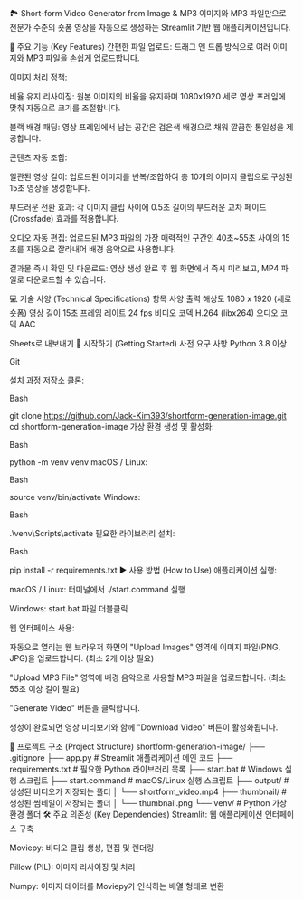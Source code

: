 🏞️ Short-form Video Generator from Image & MP3
이미지와 MP3 파일만으로 전문가 수준의 숏폼 영상을 자동으로 생성하는 Streamlit 기반 웹 애플리케이션입니다.

🌟 주요 기능 (Key Features)
간편한 파일 업로드: 드래그 앤 드롭 방식으로 여러 이미지와 MP3 파일을 손쉽게 업로드합니다.

이미지 처리 정책:

비율 유지 리사이징: 원본 이미지의 비율을 유지하며 1080x1920 세로 영상 프레임에 맞춰 자동으로 크기를 조절합니다.

블랙 배경 패딩: 영상 프레임에서 남는 공간은 검은색 배경으로 채워 깔끔한 통일성을 제공합니다.

콘텐츠 자동 조합:

일관된 영상 길이: 업로드된 이미지를 반복/조합하여 총 10개의 이미지 클립으로 구성된 15초 영상을 생성합니다.

부드러운 전환 효과: 각 이미지 클립 사이에 0.5초 길이의 부드러운 교차 페이드(Crossfade) 효과를 적용합니다.

오디오 자동 편집: 업로드된 MP3 파일의 가장 매력적인 구간인 40초~55초 사이의 15초를 자동으로 잘라내어 배경 음악으로 사용합니다.

결과물 즉시 확인 및 다운로드: 영상 생성 완료 후 웹 화면에서 즉시 미리보고, MP4 파일로 다운로드할 수 있습니다.

💻 기술 사양 (Technical Specifications)
항목	사양
출력 해상도	1080 x 1920 (세로 숏폼)
영상 길이	15초
프레임 레이트	24 fps
비디오 코덱	H.264 (libx264)
오디오 코덱	AAC

Sheets로 내보내기
🚀 시작하기 (Getting Started)
사전 요구 사항
Python 3.8 이상

Git

설치 과정
저장소 클론:

Bash

git clone https://github.com/Jack-Kim393/shortform-generation-image.git
cd shortform-generation-image
가상 환경 생성 및 활성화:

Bash

python -m venv venv
macOS / Linux:

Bash

source venv/bin/activate
Windows:

Bash

.\venv\Scripts\activate
필요한 라이브러리 설치:

Bash

pip install -r requirements.txt
▶️ 사용 방법 (How to Use)
애플리케이션 실행:

macOS / Linux: 터미널에서 ./start.command 실행

Windows: start.bat 파일 더블클릭

웹 인터페이스 사용:

자동으로 열리는 웹 브라우저 화면의 "Upload Images" 영역에 이미지 파일(PNG, JPG)을 업로드합니다. (최소 2개 이상 필요)

"Upload MP3 File" 영역에 배경 음악으로 사용할 MP3 파일을 업로드합니다. (최소 55초 이상 길이 필요)

"Generate Video" 버튼을 클릭합니다.

생성이 완료되면 영상 미리보기와 함께 "Download Video" 버튼이 활성화됩니다.

📁 프로젝트 구조 (Project Structure)
shortform-generation-image/
├── .gitignore
├── app.py                  # Streamlit 애플리케이션 메인 코드
├── requirements.txt        # 필요한 Python 라이브러리 목록
├── start.bat               # Windows 실행 스크립트
├── start.command           # macOS/Linux 실행 스크립트
├── output/                 # 생성된 비디오가 저장되는 폴더
│   └── shortform_video.mp4
├── thumbnail/              # 생성된 썸네일이 저장되는 폴더
│   └── thumbnail.png
└── venv/                   # Python 가상 환경 폴더
🛠️ 주요 의존성 (Key Dependencies)
Streamlit: 웹 애플리케이션 인터페이스 구축

Moviepy: 비디오 클립 생성, 편집 및 렌더링

Pillow (PIL): 이미지 리사이징 및 처리

Numpy: 이미지 데이터를 Moviepy가 인식하는 배열 형태로 변환
